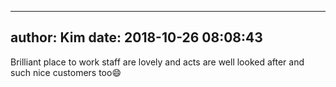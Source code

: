 
---
author: Kim
date: 2018-10-26 08:08:43
---
Brilliant place to work staff are lovely and acts are well looked after and such nice customers too😄

